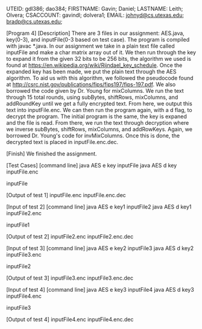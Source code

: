 UTEID: gdl386; dao384;
FIRSTNAME: Gavin; Daniel;
LASTNAME: Leith; Olvera;
CSACCOUNT: gavindl; dolvera1;
EMAIL: johnyd@cs.utexas.edu; bradp@cs.utexas.edu;

[Program 4]
[Description]
There are 3 files in our assignment: AES.java, key(0-3), and inputFile(0-3 based on test case). The program is compiled with javac *.java. In our assignment we take in a plain text file called inputFile and make a char matrix array out of it. We then run through the key to expand it from the given 32 bits to be 256 bits, the algorithm we used is found at https://en.wikipedia.org/wiki/Rijndael_key_schedule. Once the expanded key has been made, we put the plain text through the AES algorithm. To aid us with this algorithm, we followed the pseudocode found at http://csrc.nist.gov/publications/fips/fips197/fips-197.pdf. We also borrowed the code given by Dr. Young for mixColumns. We run the text through 15 total rounds, using subBytes, shiftRows, mixColumns, and addRoundKey until we get a fully encrypted text. From here, we output this text into inputFile.enc. We can then run the program again, with a d flag, to decrypt the program. The initial program is the same, the key is expaned and the file is read. From there, we run the text through decryption where we inverse subBytes, shiftRows, mixColumns, and addRowKeys. Again, we borrowed Dr. Young's code for invMixColumns. Once this is done, the decrypted text is placed in inputFile.enc.dec.
 
[Finish]
We finished the assignment.

[Test Cases]
[command line]
java AES e key inputFile
java AES d key inputFile.enc

inputFile

[Output of test 1]
inputFile.enc
inputFile.enc.dec
   
[Input of test 2]
[command line]
java AES e key1 inputFile2
java AES d key1 inputFile2.enc

inputFile1

[Output of test 2]
inputFile2.enc
inputFile2.enc.dec

[Input of test 3]
[command line]
java AES e key2 inputFile3
java AES d key2 inputFile3.enc

inputFile2

[Output of test 3]
inputFile3.enc
inputFile3.enc.dec

[Input of test 4]
[command line]
java AES e key3 inputFile4
java AES d key3 inputFile4.enc

inputFile3

[Output of test 4]
inputFile4.enc
inputFile4.enc.dec